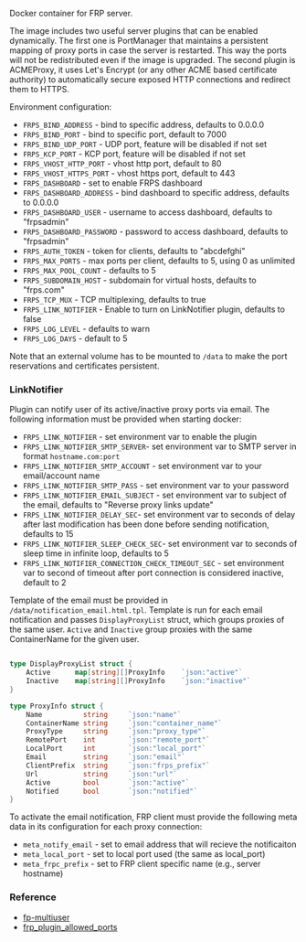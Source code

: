 Docker container for FRP server.

The image includes two useful server plugins that can be enabled dynamically. The first one is PortManager that maintains a persistent mapping of proxy ports in case the server is restarted. This way the ports will not be redistributed even if the image is upgraded. The second plugin is ACMEProxy, it uses Let's Encrypt (or any other ACME based certificate authority) to automatically secure exposed HTTP connections and redirect them to HTTPS.

Environment configuration:

- `FRPS_BIND_ADDRESS` - bind to specific address, defaults to 0.0.0.0
- `FRPS_BIND_PORT` - bind to specific port, default to 7000
- `FRPS_BIND_UDP_PORT` - UDP port, feature will be disabled if not set
- `FRPS_KCP_PORT` - KCP port, feature will be disabled if not set
- `FRPS_VHOST_HTTP_PORT` - vhost http port, default to 80
- `FRPS_VHOST_HTTPS_PORT` - vhost https port, default to 443
- `FRPS_DASHBOARD` - set to enable FRPS dashboard
- `FRPS_DASHBOARD_ADDRESS` - bind dashboard to specific address, defaults to 0.0.0.0
- `FRPS_DASHBOARD_USER` - username to access dashboard, defaults to "frpsadmin"
- `FRPS_DASHBOARD_PASSWORD` - password to access dashboard, defaults to "frpsadmin"
- `FRPS_AUTH_TOKEN` - token for clients, defaults to "abcdefghi"
- `FRPS_MAX_PORTS` - max ports per client, defaults to 5, using 0 as unlimited
- `FRPS_MAX_POOL_COUNT` - defaults to 5
- `FRPS_SUBDOMAIN_HOST` - subdomain for virtual hosts, defaults to "frps.com"
- `FRPS_TCP_MUX` - TCP multiplexing, defaults to true
- `FRPS_LINK_NOTIFIER` - Enable to turn on LinkNotifier plugin, defaults to false
- `FRPS_LOG_LEVEL` - defaults to warn
- `FRPS_LOG_DAYS` - default to 5

Note that an external volume has to be mounted to `/data` to make the port reservations and certificates persistent. 

### LinkNotifier

Plugin can notify user of its active/inactive proxy ports via email. The following information must be provided when starting docker:

 * `FRPS_LINK_NOTIFIER` - set environment var to enable the plugin
 * `FRPS_LINK_NOTIFIER_SMTP_SERVER`- set environment var to SMTP server in format `hostname.com:port` 
 * `FRPS_LINK_NOTIFIER_SMTP_ACCOUNT` - set environment var to your email/account name
 * `FRPS_LINK_NOTIFIER_SMTP_PASS` - set environment var to your password 
 * `FRPS_LINK_NOTIFIER_EMAIL_SUBJECT` - set environment var to subject of the email, defaults to "Reverse proxy links update"
 * `FRPS_LINK_NOTIFIER_DELAY_SEC`- set environment var to seconds of delay after last modification has been done before sending notification, defaults to 15
 * `FRPS_LINK_NOTIFIER_SLEEP_CHECK_SEC`- set environment var to seconds of sleep time in infinite loop, defaults to 5
 * `FRPS_LINK_NOTIFIER_CONNECTION_CHECK_TIMEOUT_SEC` - set environment var to second of timeout after port connection is considered inactive, default to 2

Template of the email must be provided in `/data/notification_email.html.tpl`. Template is run for each email notification and passes `DisplayProxyList` struct, which groups proxies of the same user. `Active` and `Inactive` group proxies with the same ContainerName for the given user.

```go

type DisplayProxyList struct {
    Active      map[string][]ProxyInfo    `json:"active"`
    Inactive    map[string][]ProxyInfo    `json:"inactive"`
}

type ProxyInfo struct {
    Name          string     `json:"name"`
    ContainerName string     `json:"container_name"`
    ProxyType     string     `json:"proxy_type"`
    RemotePort    int        `json:"remote_port"`
    LocalPort     int        `json:"local_port"`
    Email         string     `json:"email"`
    ClientPrefix  string     `json:"frps_prefix"`
    Url           string     `json:"url"`
    Active        bool       `json:"active"`
    Notified      bool       `json:"notified"`   
}
```

To activate the email notification, FRP client must provide the following meta data in its configuration for each proxy connection:
 * `meta_notify_email` - set to email address that will recieve the notificaiton
 * `meta_local_port` - set to local port used (the same as local_port)
 * `meta_frpc_prefix` - set to FRP client specific name (e.g., server hostname)

### Reference
 * [fp-multiuser](https://github.com/gofrp/fp-multiuser)
 * [frp_plugin_allowed_ports](https://github.com/Parmicciano/frp_plugin_allowed_ports)
